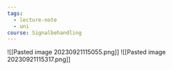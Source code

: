 ```yaml
---
tags:
  - lecture-note
  - uni
course: Signalbehandling
---
```

![[Pasted image 20230921115055.png]]
![[Pasted image 20230921115317.png]]
